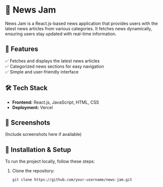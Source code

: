 # 📰 News Jam  

News Jam is a React.js-based news application that provides users with the latest news articles from various categories. It fetches news dynamically, ensuring users stay updated with real-time information.  

## 🚀 Features  
✅ Fetches and displays the latest news articles  
✅ Categorized news sections for easy navigation  
✅ Simple and user-friendly interface  


## 🛠️ Tech Stack  
- **Frontend:** React.js, JavaScript, HTML, CSS  
- **Deployment:** Vercel  

## 📸 Screenshots  
(Include screenshots here if available)  

## 🔧 Installation & Setup  
To run the project locally, follow these steps:  

1. Clone the repository:  
   ```sh
   git clone https://github.com/your-username/news-jam.git
